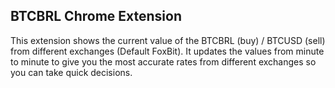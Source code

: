 ## BTCBRL Chrome Extension

This extension shows the current value of the BTCBRL (buy) / BTCUSD (sell) from different exchanges (Default FoxBit). It updates the values from minute to minute to give you the most accurate rates from different exchanges so you can take quick decisions.